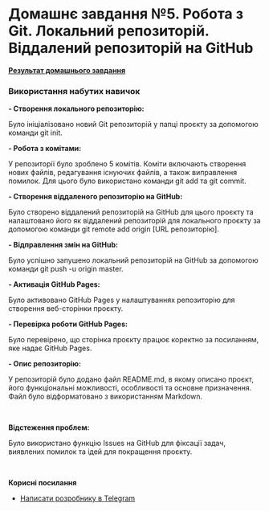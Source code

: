 # Домашнє завдання №5. Робота з Git. Локальний репозиторій. Віддалений репозиторій на GitHub

**[Результат домашнього завдання](https://andrusi4ka.github.io/Fullstack-home-work-5/)**

### Використання набутих навичок

**- Створення локального репозиторію:**

Було ініціалізовано новий Git репозиторій у папці проєкту за допомогою команди git init.

**- Робота з комітами:**

У репозиторії було зроблено 5 комітів. Коміти включають створення нових файлів, редагування існуючих файлів, а також виправлення помилок. Для цього було використано команди git add та git commit.

**- Створення віддаленого репозиторію на GitHub:**

Було створено віддалений репозиторій на GitHub для цього проєкту та налаштовано його як віддалений репозиторій для локального проєкту за допомогою команди git remote add origin [URL репозиторію].

**- Відправлення змін на GitHub:**

Було успішно запушено локальний репозиторій на GitHub за допомогою команди git push -u origin master.

**- Активація GitHub Pages:**

Було активовано GitHub Pages у налаштуваннях репозиторію для створення веб-сторінки проєкту.

**- Перевірка роботи GitHub Pages:**

Було перевірено, що сторінка проєкту працює коректно за посиланням, яке надає GitHub Pages.

**- Опис репозиторію:**

У репозиторій було додано файл README.md, в якому описано проєкт, його функціональні можливості, особливості та основне призначення. Файл було відформатовано з використанням Markdown.

<br>

**Відстеження проблем:**

Було використано функцію Issues на GitHub для фіксації задач, виявлених помилок та ідей для покращення проєкту.

<br>

**Корисні посилання**
- [Написати розробнику в Telegram](https://t.me/Andrusi4ka)
